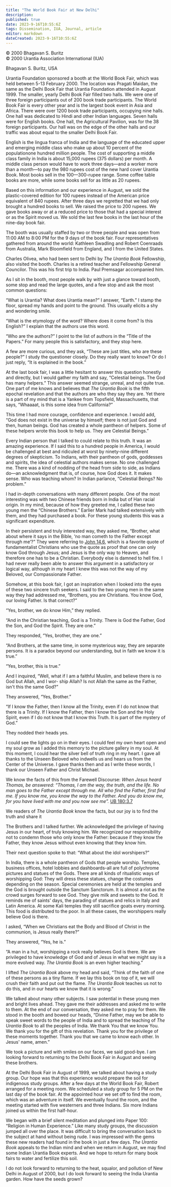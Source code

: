 ```yaml
---
title: "The World Book Fair at New Delhi"
description: 
published: true
date: 2023-9-16T10:55:6Z
tags: Dissemination, IUA, Journal, article
editor: markdown
dateCreated: 2023-9-16T10:55:6Z
---
```


<p class="v-card v-sheet theme--light grey lighten-3 px-2">© 2000 Bhagavan S. Buritz<br>© 2000 Urantia Association International (IUA)</p>

Bhagavan S. Buritz, USA

Urantia Foundation sponsored a booth at the World Book Fair, which was held between 5-13 February 2000. The location was Pragati Maidan, the same as the Delhi Book Fair that Urantia Foundation attended in August 1999. The smaller, yearly Delhi Book Fair filled two halls. We were one of three foreign participants out of 200 book trade participants. The World Book Fair is every other year and is the largest book event in Asia and Africa. There were over 1200 book trade participants, occupying nine halls. One hall was dedicated to Hindi and other Indian languages. Seven halls were for English books. One hall, the Agricultural Pavilion, was for the 38 foreign participants. Our hall was on the edge of the other halls and our traffic was about equal to the smaller Delhi Book Fair.

English is the lingua franca of India and the language of the educated upper and emerging middle class who make up about 10 percent of the populationone hundred million people. The cost of supporting a middle class family in India is about 15,000 rupees (375 dollars) per month. A middle class person would have to work three days—and a worker more than a month—to pay the 980 rupees cost of the new hard cover Urantia Book. Most books sell in the 100—300-rupee range. Some coffee table books are more, while some books sell for as little as 20 rupees.

Based on this information and our experience in August, we sold the plastic-covered edition for 100 rupees instead of the American price equivalent of 840 rupees. After three days we regretted that we had only brought a hundred books to sell. We raised the price to 200 rupees. We gave books away or at a reduced price to those that had a special interest or as the Spirit moved us. We sold the last few books in the last hour of the nine-day book fair.

The booth was usually staffed by two or three people and was open from 11:00 AM to 8:00 PM for the 9 days of the book fair. Four representatives gathered from around the world: Kathleen Swadling and Robert Coenraads from Australia, Mark Bloomfield from England, and I from the United States.

Charles Olivea, who had been sent to Delhi by _The Urantia Book_ Fellowship, also visited the booth. Charles is a retired teacher and Fellowship General Councilor. This was his first trip to India. Paul Premsagar accompanied him.

As I sit in the booth, most people walk by with just a glance toward booth, some stop and read the large quotes, and a few stop and ask the most common questions:

“What is Urantia? What does Urantia mean?” I answer, “Earth.” I stamp the floor, spread my hands and point to the ground. This usually elicits a shy and wondering smile.

“What is the etymology of the word? Where does it come from? Is this English?” I explain that the authors use this word.

“Who are the authors?” I point to the list of authors in the “Title of the Papers.” For many people this is satisfactory, and they stop here.

A few are more curious, and they ask, “These are just titles, who are these people?” I study the questioner closely. Do they really want to know? Or do I just reply, “It is explained in the book.”

At the last book fair, I was a little hesitant to answer this question honestly and directly, but I would gather my faith and say, “Celestial beings. The God has many helpers.” This answer seemed strange, unreal, and not quite true. One part of me knows and believes that _The Urantia Book_ is the fifth epochal revelation and that the authors are who they say they are. Yet there is a part of my mind that is a Yankee from Topsfield, Massachusetts, that says, “Whaaaat, is this some idea from California?”

This time I had more courage, confidence and experience. I would add, “God does not exist in the universe by himself; there is not just God and then, human beings. God has created a whole pantheon of helpers. Some of these helpers wrote this book to help us. They are Celestial Beings.”

Every Indian person that I talked to could relate to this truth. It was an amazing experience. If I said this to a hundred people in America, I would be challenged at best and ridiculed at worst by ninety-nine different degrees of skepticism. To Indians, with their pantheon of gods, goddesses and spirits, the idea of celestial authors makes sense. No one challenged me. There was a kind of nodding of the head from side to side, as Indians do—an acknowledgment that is, of course, how God does it. It makes sense. Who was teaching whom? In Indian parlance, “Celestial Beings? No problem.”

I had in-depth conversations with many different people. One of the most interesting was with two Chinese friends born in India but of Han racial origin. In my mind, because of how they greeted me, I called these two young men the “Chinese Brothers.” Earlier Mark had talked extensively with them, and they had purchased a book. For these young students this was a significant expenditure.

In their persistent and truly interested way, they asked me, “Brother, what about where it says in the Bible, ‘no man cometh to the Father except through me’?” They were referring to [John 14.6](/en/Bible/John/14#v6), which is a favorite quote of fundamentalist Christians who use the quote as proof that one can only know God through Jesus; and Jesus is the only way to Heaven, and therefore one has to be a Christian. Everybody else is damned to hell fire. I had never really been able to answer this argument in a satisfactory or logical way, although in my heart I knew this was not the way of my Beloved, our Compassionate Father.

Somehow, at this book fair, I got an inspiration when I looked into the eyes of these two sincere truth seekers. I said to the two young men in the same way they had addressed me, “Brothers, you are Christians. You know God, our loving Father. Is that correct?”

“Yes, brother, we do know Him,” they replied.

“And in the Christian teaching, God is a Trinity. There is God the Father, God the Son, and God the Spirit. They are one.”

They responded, “Yes, brother, they are one.”

“And Brothers, at the same time, in some mysterious way, they are separate persons. It is a paradox beyond our understanding, but in faith we know it is true.”

“Yes, brother, this is true.”

And I inquired, “Well, what if I am a faithful Mus$\mathrm{lim}$, and believe there is no God but Allah, and I wor- ship Allah? Is not Allah the same as the Father, isn't this the same God?”

They answered, “Yes, Brother.”

“If I know the Father, then I know all the Trinity, even if I do not know that there is a Trinity. If I know the Father, then I know the Son and the Holy Spirit, even if I do not know that I know this Truth. It is part of the mystery of God.”

They nodded their heads yes.

I could see the lights go on in their eyes. I could feel my own heart open and my soul grow as I added this memory to the picture gallery in my soul. At this moment, I could hear the silver bell of truth ring in my heart. I gave all thanks to the Unseen Beloved who indwells us and hears us from the Center of the Universe. I gave thanks then and as I write these words, I thank our Unseen Father and Christ Michael.

We know the facts of this from the Farewell Discourse: _When Jesus heard Thomas, be answered: “Thomas, I am the way, the truth, and the life. No man goes to the Father except through me. All who find the Father, first find me. If you know me, you know the way to the Father. And you do know me, for you have lived with me and you now see me”._ [UB 180:3.7](/en/The_Urantia_Book/180#p3_7)

We readers of _The Urantia Book_ know the facts, but our joy is to find the truth and share it

The Brothers and I talked further. We acknowledged the privilege of having Jesus in our heart, of truly knowing him. We recognized our responsibility not to condemn those who only know the Father: because if they know the Father, they know Jesus without even knowing that they know him.

Their next question spoke to that: “What about the idol worshipers?”

In India, there is a whole pantheon of Gods that people worship. Temples, business offices, hotel lobbies and dashboards-all are full of polychrome pictures and statues of the Gods. There are all kinds of ritualistic ways of worshipping God: They will dress these statues, change the costumes depending on the season. Special ceremonies are held at the temples and the God is brought outside the Sanctum Sanctorum. It is almost a riot as the crowd surges forward to see God. They give milk and sweets to the God. It reminds me of saints' days, the parading of statues and relics in Italy and Latin America. At some Kali temples they still sacrifice goats every morning. This food is distributed to the poor. In all these cases, the worshippers really believe God is there.

I asked, “When we Christians eat the Body and Blood of Christ in the communion, is Jesus really there?”

They answered, “Yes, he is.”

“A man in a hut, worshipping a rock really believes God is there. We are privileged to have knowledge of God and of Jesus in what we might say is a more evolved way. _The Urantia Book_ is an even higher teaching.”

I lifted _The Urantia Book_ above my head and said, “Think of the faith of one of these persons as a tiny flame. If we lay this book on top of it, we will crush their faith and put out the flame. _The Urantia Book_ teaches us not to do this, and in our hearts we know that it is wrong.”

We talked about many other subjects. I saw potential in these young men and bright lives ahead. They gave me their addresses and asked me to write to them. At the end of our conversation, they asked me to pray for them. We stood in the booth and bowed our heads, “Divine Father, may we be able to speak sweet words to the people of India and to spread the teaching of _The Urantia Book_ to all the peoples of India. We thank You that we know You. We thank you for the gift of this revelation. Thank you for the privilege of these moments together. Thank you that we came to know each other. In Jesus' name, amen.”

We took a picture and with smiles on our faces, we said good-bye. I am looking forward to returning to the Delhi Book Fair in August and seeing these brothers.

At the Delhi Book Fair in August of 1999, we talked about having a study group. Our hope was that this experience would prepare the soil for indigenous study groups. After a few days at the World Book Fair, Robert arranged for a meeting room. We scheduled a study group for 5 PM on the last day of the book fair. At the appointed hour we set off to find the room, which was an adventure in itself. We eventually found the room, and the meeting started with five westerners and three Indians. Six more Indians joined us within the first half-hour.

We began with a brief silent meditation and plunged into Paper 100: “Religion in Human Experience.” Like many study groups, the discussion jumped all over the place. It was difficult to bring the conversation back to the subject at hand without being rude. I was impressed with the gems these new readers had found in the book in just a few days. _The Urantia Book_ appeals to the Indian mind and when we return in August, we may find some Indian Urantia Book experts. And we hope to return for many book fairs to water and fertilize this soil.

I do not look forward to returning to the heat, squalor, and pollution of New Delhi in August of 2000, but I do look forward to seeing the India Urantia garden. How have the seeds grown?